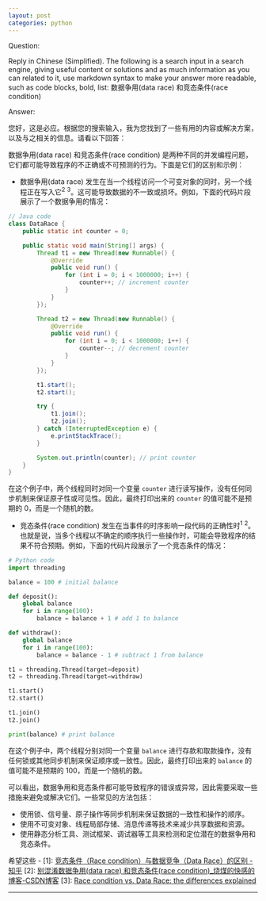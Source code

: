 ```yaml
---
layout: post
categories: python
---
```

Question:

Reply in Chinese (Simplified).
The following is a search input in a search engine, giving useful content or solutions and as much information as you can related to it, use markdown syntax to make your answer more readable, such as code blocks, bold, list:
数据争用(data race) 和竞态条件(race condition)

Answer:

您好，这是必应。根据您的搜索输入，我为您找到了一些有用的内容或解决方案，以及与之相关的信息。请看以下回答：

数据争用(data race) 和竞态条件(race condition) 是两种不同的并发编程问题，它们都可能导致程序的不正确或不可预测的行为。下面是它们的区别和示例：

- 数据争用(data race) 发生在当一个线程访问一个可变对象的同时，另一个线程正在写入它<sup>2</sup> <sup>3</sup>。这可能导致数据的不一致或损坏。例如，下面的代码片段展示了一个数据争用的情况：

```java
// Java code
class DataRace {
    public static int counter = 0;

    public static void main(String[] args) {
        Thread t1 = new Thread(new Runnable() {
            @Override
            public void run() {
                for (int i = 0; i < 1000000; i++) {
                    counter++; // increment counter
                }
            }
        });

        Thread t2 = new Thread(new Runnable() {
            @Override
            public void run() {
                for (int i = 0; i < 1000000; i++) {
                    counter--; // decrement counter
                }
            }
        });

        t1.start();
        t2.start();

        try {
            t1.join();
            t2.join();
        } catch (InterruptedException e) {
            e.printStackTrace();
        }

        System.out.println(counter); // print counter
    }
}
```

在这个例子中，两个线程同时对同一个变量 `counter` 进行读写操作，没有任何同步机制来保证原子性或可见性。因此，最终打印出来的 `counter` 的值可能不是预期的 0，而是一个随机的数。

- 竞态条件(race condition) 发生在当事件的时序影响一段代码的正确性时<sup>1</sup> <sup>2</sup>。也就是说，当多个线程以不确定的顺序执行一些操作时，可能会导致程序的结果不符合预期。例如，下面的代码片段展示了一个竞态条件的情况：

```python
# Python code
import threading

balance = 100 # initial balance

def deposit():
    global balance
    for i in range(100):
        balance = balance + 1 # add 1 to balance

def withdraw():
    global balance
    for i in range(100):
        balance = balance - 1 # subtract 1 from balance

t1 = threading.Thread(target=deposit)
t2 = threading.Thread(target=withdraw)

t1.start()
t2.start()

t1.join()
t2.join()

print(balance) # print balance
```

在这个例子中，两个线程分别对同一个变量 `balance` 进行存款和取款操作，没有任何锁或其他同步机制来保证顺序或一致性。因此，最终打印出来的 `balance` 的值可能不是预期的 100，而是一个随机的数。

可以看出，数据争用和竞态条件都可能导致程序的错误或异常，因此需要采取一些措施来避免或解决它们。一些常见的方法包括：

- 使用锁、信号量、原子操作等同步机制来保证数据的一致性和操作的顺序。
- 使用不可变对象、线程局部存储、消息传递等技术来减少共享数据和资源。
- 使用静态分析工具、测试框架、调试器等工具来检测和定位潜在的数据争用和竞态条件。

希望这些
\-
\[1]: [竞态条件（Race condition）与数据竞争（Data Race）的区别 - 知乎](https://zhuanlan.zhihu.com/p/560773428)
\[2]: [别混淆数据争用(data race) 和竞态条件(race condition)_烧煤的快感的博客-CSDN博客](https://blog.csdn.net/gg_18826075157/article/details/72582939)
\[3]: [Race condition vs. Data Race: the differences explained](https://www.avanderlee.com/swift/race-condition-vs-data-race/)

<hr/>


